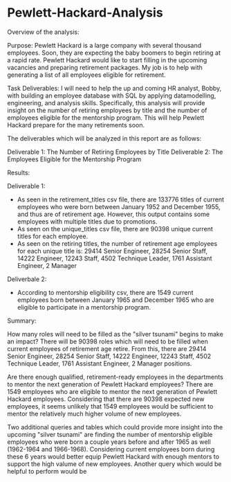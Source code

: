 # Pewlett-Hackard-Analysis

Overview of the analysis: 

Purpose: Pewlett Hackard is a large company with several thousand employees. Soon, they are expecting the baby boomers to begin retiring at a rapid rate. Pewlett Hackard would like to start filling in the upcoming vacancies and preparing retirement packages. My job is to help with generating a list of all employees eligible for retirement. 

Task Deliverables:
I will need to help the up and coming HR analyst, Bobby, with building an employee database with SQL by applying datamodelling, engineering, and analysis skills. Specifically, this analysis will provide insight on the number of retiring employees by title and the number of employees eligible for the mentorship program. This will help Pewlett Hackard prepare for the many retirements soon.  

The deliverables which will be analyzed in this report are as follows:

Deliverable 1: The Number of Retiring Employees by Title
Deliverable 2: The Employees Eligible for the Mentorship Program

Results: 

Deliverable 1:
- As seen in the retirement_titles csv file, there are 133776 titles of current employees who were born between January 1952 and December 1955, and thus are of retirement age. However, this output contains some employees with multiple titles due to promotions.
- As seen on the unique_titles csv file, there are 90398 unique current titles for each employee.
- As seen on the retiring titles, the number of retirement age employees for each unique title is: 29414	Senior Engineer, 28254	Senior Staff, 14222	Engineer, 12243	Staff, 4502	Technique Leader, 1761	Assistant Engineer, 2	Manager

Deliverbale 2:
- According to mentorship eligibility csv, there are 1549 current employees born between January 1965 and December 1965 who are eligible to participate in a mentorship program.

Summary: 

How many roles will need to be filled as the "silver tsunami" begins to make an impact? There will be 90398 roles which will need to be filled when current employees of retirement age retire. From this, there are 29414	Senior Engineer, 28254	Senior Staff, 14222	Engineer, 12243	Staff, 4502	Technique Leader, 1761	Assistant Engineer, 2	Manager positions. 

Are there enough qualified, retirement-ready employees in the departments to mentor the next generation of Pewlett Hackard employees? There are 1549 employees who are eligible to mentor the next generation of Pewlett Hackard employees. Considering that there are 90398 expected new employees, it seems unlikely that 1549 employees would be sufficient to mentor the relatively much higher volume of new employees. 

Two additional queries and tables which could provide more insight into the upcoming "silver tsunami" are finding the number of mentorship eligible employees who were born a couple years before and after 1965 as well (1962-1964 and 1966-1968).  Considering current employees born during these 6 years would better equip Pewlett Hackard with enough mentors to support the high valume of new employees. Another query which would be helpful to perform would be

